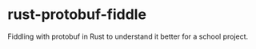 # rust-protobuf-fiddle
Fiddling with protobuf in Rust to understand it better for a school project.

